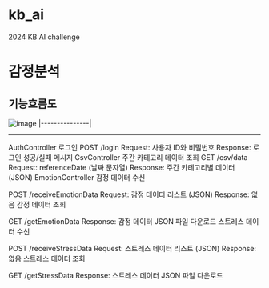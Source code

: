 # kb_ai
2024 KB AI challenge

# 감정분석
## 기능흐름도
![image](https://github.com/user-attachments/assets/1faadbe2-f064-47e5-b3bb-8ef504c1645f)
|---------------|
*****

AuthController
로그인
POST /login
Request: 사용자 ID와 비밀번호
Response: 로그인 성공/실패 메시지
CsvController
주간 카테고리 데이터 조회
GET /csv/data
Request: referenceDate (날짜 문자열)
Response: 주간 카테고리별 데이터 (JSON)
EmotionController
감정 데이터 수신

POST /receiveEmotionData
Request: 감정 데이터 리스트 (JSON)
Response: 없음
감정 데이터 조회

GET /getEmotionData
Response: 감정 데이터 JSON 파일 다운로드
스트레스 데이터 수신

POST /receiveStressData
Request: 스트레스 데이터 리스트 (JSON)
Response: 없음
스트레스 데이터 조회

GET /getStressData
Response: 스트레스 데이터 JSON 파일 다운로드
